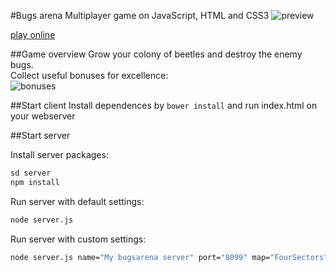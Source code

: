 #Bugs arena
Multiplayer game on JavaScript, HTML and CSS3
![preview](https://raw.githubusercontent.com/holiber/bugs-arena/master/docs/preview.png)

[play online](http://bugsarena.alexclimber.com)

##Game overview
Grow your colony of beetles and destroy the enemy bugs.  
Collect useful bonuses for excellence:  
![bonuses](https://raw.githubusercontent.com/holiber/bugs-arena/master/docs/bonuses.png)

##Start client
Install dependences by `bower install` and run index.html on your webserver

##Start server

Install server packages:

```sh
sd server
npm install
```

Run server with default settings:

```sh
node server.js
```

Run server with custom settings:

```sh
node server.js name="My bugsarena server" port="8099" map="FourSectors"
```
